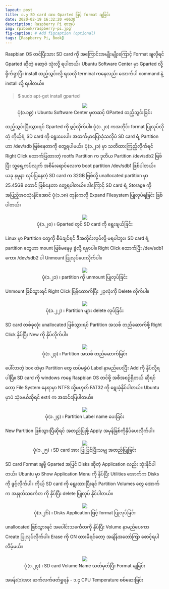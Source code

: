 ```yaml
---
layout: post
title: ၁.၃ SD card အား Gparted ဖြင့် format ချခြင်း
date: 2020-02-19 16:32:20 +0630
description: Raspberry Pi စာအုပ်
img: rpibook/raspberry-pi.jpg
fig-caption: # Add figcaption (optional)
tags: [Raspberry Pi, Book]
---
```

Raspbian OS တင်ပြီးသား SD card ကို အကြောင်းအမျိုးမျိုးကြောင့် Format ချလိုရင် Gparted ဆိုတဲ့ ဆော့ဝဲ သုံးလို့ ရပါတယ်။ Ubuntu Software Center မှာ Gparted လို့ ရိုက်ရှာပြီး install ထည့်သွင်းလို့ ရသလို terminal ကနေလည်း အောက်ပါ command နဲ့ install လို့ ရပါတယ်။

> $ sudo apt-get install gparted

<p align="center">
<img src="/assets/img/rpibook/gparted1.png">
<br>
<a>ပုံ(၁.၁၉) ၊ Ubuntu Software Center မှတဆင့် GParted ထည့်သွင်းခြင်း</a>
</p>

ထည့်သွင်းပြီးသွားရင် Gparted ကို ဖွင့်လိုက်ပါ။ ပုံ(၁.၂၀) ကအတိုင်း format ပြုလုပ်လိုတဲ့ ကိုယ့်ရဲ့ SD card ကို ရွေးပေးပါ။ အထက်မှာပြောခဲ့သလိုပဲ SD card ရဲ့ Partition ဟာ /dev/sdb ဖြစ်နေတာကို တွေ့ရပါမယ်။ ပုံ(၁.၂၁) မှာ သတိထားကြည့်လိုက်ရင် Right Click ထောက်ပြထားတဲ့ rootfs Partition က ဒုတိယ Partition /dev/sdb2 ဖြစ်ပြီး သူ့ရှေ့ကပ်လျက် အစိမ်းရောင်လေးက boot partition /dev/sdb1 ဖြစ်ပါတယ်။ ယခု နမူနာ လုပ်ပြနေတဲ့ SD card က 32GB ဖြစ်လို့ unallocated partition မှာ 25.45GB တောင် ဖြစ်နေတာ တွေ့ရပါတယ်။ ဒါကြောင့် SD card ရဲ့ Storage ကို အပြည့်အဝသုံးနိုင်အောင် ပုံ(၁.၁၈) တုန်းကလို Expand Filesystem ပြုလုပ်ရခြင်း ဖြစ်ပါတယ်။

<p align="center">
<img src="/assets/img/rpibook/gparted2.png">
<br>
<a>ပုံ(၁.၂၀) ၊ Gparted တွင် SD card ကို ရွေးချယ်ခြင်း</a>
</p>

Linux မှာ Partition တွေကို စီမံချင်ရင် ဒီအတိုင်းလုပ်လို့ မရပါဘူး။ SD card ရဲ့ partition တွေဟာ mount ဖြစ်မနေမှ ခွဲလို့ ရမှာပါ။ Right Click ထောက်ပြီး /dev/sdb1 ကော၊ /dev/sdb2 ပါ Unmount ပြုလုပ်ပေးလိုက်ပါ။ 

<p align="center">
<img src="/assets/img/rpibook/gparted3.png">
<br>
<a>ပုံ(၁.၂၁) ၊ partition ကို unmount ပြုလုပ်ခြင်း</a>
</p>

Unmount ဖြစ်သွားရင် Right Click ပြန်ထောက်ပြီး ၂ခုလုံးကို Delete လိုက်ပါ။

<p align="center">
<img src="/assets/img/rpibook/gparted4.png">
<br>
<a>ပုံ(၁.၂၂) ၊ Partition များ delete လုပ်ခြင်း</a>
</p>

SD card တစ်ခုလုံး unallocated ဖြစ်သွားရင် Partition အသစ် တည်ဆောက်ဖို့ Right Click နှိပ်ပြီး New ကို နှိပ်လိုက်ပါ။

<p align="center">
<img src="/assets/img/rpibook/gparted5.png">
<br>
<a>ပုံ(၁.၂၃) ၊ Partition အသစ် တည်ဆောက်ခြင်း</a>
</p>

ပေါ်လာတဲ့ box ထဲမှာ Partition တွေ ထပ်မခွဲပဲ Label နာမည်ပေးပြီး Add ကို နှိပ်လို့ရပါပြီ။ SD card ကို windows ကနေ Raspbian OS တင်ဖို့ အစီအစဉ်ရှိတယ် ဆိုရင်တော့ File System နေရာမှာ NTFS သို့မဟုတ် FAT32 ကို ရွေးခဲ့နိုင်ပါတယ်။ Ubuntu မှာပဲ သုံးမယ်ဆိုရင် ext4 က အဆင်ပြေပါတယ်။

<p align="center">
<img src="/assets/img/rpibook/gparted6.png">
<br>
<a>ပုံ(၁.၂၄) ၊ Partition Label name ပေးခြင်း</a>
</p>

New Partition ဖြစ်သွားပြီဆိုရင် အတည်ပြုဖို့ Apply အမှန်ခြစ်ကိုနှိပ်ပေးလိုက်ပါ။

<p align="center">
<img src="/assets/img/rpibook/gparted7.png">
<br>
<a>ပုံ(၁.၂၅) ၊ SD card အား ပြုပြင်ပြီးသမျှ အတည်ပြုခြင်း</a>
</p>

SD card Format ချဖို့ Gparted အပြင် Disks ဆိုတဲ့ Application လည်း သုံးနိုင်ပါတယ်။ Ubuntu မှာ Show Application Menu ကို နှိပ်ပြီး Utilities အောက်က Disks ကို ဖွင့်လိုက်ပါ။ ကိုယ့် SD card ကို ရွေးထားပြီးရင် Partition Volumes တွေ အောက်က အနှုတ်သင်္ကေတ ကို နှိပ်ပြီး delete ပြုလုပ် နိုင်ပါတယ်။

<p align="center">
<img src="/assets/img/rpibook/gparted8.png">
<br>
<a>ပုံ(၁.၂၆) ၊ Disks Application ဖြင့် format ပြုလုပ်ခြင်း</a>
</p>

unallocated ဖြစ်သွားရင် အပေါင်းသင်္ကေတကို နှိပ်ပြီး Volume နာမည်ပေးကာ Create ပြုလုပ်လိုက်ပါ။ Erase ကို ON ထားမိရင်တော့ အချိန်အတော်ကြာ စောင့်ရပါလိမ့်မယ်။

<p align="center">
<img src="/assets/img/rpibook/gparted9.png">
<br>
<a>ပုံ(၁.၂၇) ၊ SD card Volume Name သတ်မှတ်ပြီး Format ချခြင်း</a>
</p>

အခန်း(၁)အား ဆက်လက်ဖတ်ရှုရန် - <a style="text-decoration:none" href="https://rpibook.github.io">၁.၄ CPU Temperature စစ်ဆေးခြင်း</a>
